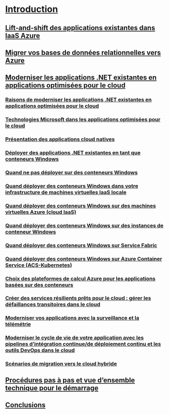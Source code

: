 # [Introduction](index.md)
## [Lift-and-shift des applications existantes dans IaaS Azure](lift-and-shift-existing-apps-azure-iaas.md)
## [Migrer vos bases de données relationnelles vers Azure](migrate-your-relational-databases-to-azure.md)
## [Moderniser les applications .NET existantes en applications optimisées pour le cloud](./modernize-existing-apps-to-cloud-optimized/index.md)
### [Raisons de moderniser les applications .NET existantes en applications optimisées pour le cloud](./modernize-existing-apps-to-cloud-optimized/reasons-to-modernize-existing-net-apps-to-cloud-optimized-applications.md)
### [Technologies Microsoft dans les applications optimisées pour le cloud](./modernize-existing-apps-to-cloud-optimized/microsoft-technologies-in-cloud-optimized-applications.md)
### [Présentation des applications cloud natives](./modernize-existing-apps-to-cloud-optimized/what-about-cloud-native-applications.md)
### [Déployer des applications .NET existantes en tant que conteneurs Windows](./modernize-existing-apps-to-cloud-optimized/deploy-existing-net-apps-as-windows-containers.md)
### [Quand ne pas déployer sur des conteneurs Windows](./modernize-existing-apps-to-cloud-optimized/when-not-to-deploy-to-windows-containers.md)
### [Quand déployer des conteneurs Windows dans votre infrastructure de machines virtuelles IaaS locale](./modernize-existing-apps-to-cloud-optimized/when-to-deploy-windows-containers-in-your-on-premises-iaas-vm-infrastructure.md)
### [Quand déployer des conteneurs Windows sur des machines virtuelles Azure (cloud IaaS)](./modernize-existing-apps-to-cloud-optimized/when-to-deploy-windows-containers-to-azure-vms-iaas-cloud.md)
### [Quand déployer des conteneurs Windows sur des instances de conteneur Windows](./modernize-existing-apps-to-cloud-optimized/when-to-deploy-windows-containers-to-azure-container-instances-ACI.md)
### [Quand déployer des conteneurs Windows sur Service Fabric](./modernize-existing-apps-to-cloud-optimized/when-to-deploy-windows-containers-to-service-fabric.md)
### [Quand déployer des conteneurs Windows sur Azure Container Service (ACS-Kubernetes)](./modernize-existing-apps-to-cloud-optimized/when-to-deploy-windows-containers-to-azure-container-service-kubernetes.md)
### [Choix des plateformes de calcul Azure pour les applications basées sur des conteneurs](./modernize-existing-apps-to-cloud-optimized/choosing-azure-compute-options-for-container-based-applications.md)
### [Créer des services résilients prêts pour le cloud : gérer les défaillances transitoires dans le cloud](./modernize-existing-apps-to-cloud-optimized/build-resilient-services-ready-for-the-cloud-embrace-transient-failures-in-the-cloud.md)
### [Moderniser vos applications avec la surveillance et la télémétrie](./modernize-existing-apps-to-cloud-optimized/modernize-your-apps-with-monitoring-and-telemetry.md)
### [Moderniser le cycle de vie de votre application avec les pipelines d’intégration continue/de déploiement continu et les outils DevOps dans le cloud](./modernize-existing-apps-to-cloud-optimized/modernize-your-apps-lifecycle-with-ci-cd-pipelines-and-devops-tools-in-the-cloud.md)
### [Scénarios de migration vers le cloud hybride](./modernize-existing-apps-to-cloud-optimized/migrate-to-hybrid-cloud-scenarios.md)
## [Procédures pas à pas et vue d’ensemble technique pour le démarrage](walkthroughs-technical-get-started-overview.md)
## [Conclusions](conclusions.md)
